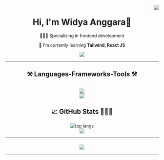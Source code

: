 <img align="right" src="https://visitor-badge.laobi.icu/badge?page_id=widyaanggara.widyaanggara&left_text=My%20Page%20Visitors" />

<h1 align="center">
  Hi, I'm Widya Anggara👋
</h1>

<div align="center">
  🧑🏻‍💻 Specializing in frontend development
  
  🌱 I'm currently learning **Tailwind, React JS**
  
</div>

<div align="center">
  <a href="https://www.linkedin.com/in/widyanggara" target="_blank">
    <img src="https://img.shields.io/badge/LinkedIn-0077B5?style=for-the-badge&logo=linkedin&logoColor=white" target="_blank" />
  </a>
</div>

<hr>


<h2 align="center">⚒️ Languages-Frameworks-Tools ⚒️</h2>
<br/>
<div align="center">
    <img src="https://skillicons.dev/icons?i=html,css,javascript,bootstrap,tailwind,react,scss" /><br>
    <img src="https://skillicons.dev/icons?i=python,cpp,php,mysql,github,vscode,figma,git" /><br>
</div>

<h2 align="center">📈 GitHub Stats 🧑🏻‍💻</h2>
<div align="center">
  <img src="https://github-readme-stats-salesp07.vercel.app/api/top-langs/?username=widyaanggara&hide=HTML&langs_count=8&layout=compact&theme=react&border_radius=10&size_weight=0.5&count_weight=0.5&exclude_repo=github-readme-stats" alt="top langs" />
  <br>
  <img src="https://streak-stats.demolab.com/?user=widyaanggara&count_private=true&theme=react&border_radius=10 alt="streak stats" />
</div>

<hr>

<h3 align="center">
  <img src="https://readme-typing-svg.herokuapp.com/?font=Righteous&size=25&center=true&vCenter=true&width=500&height=70&duration=4000&lines=Thanks+for+visiting!+✌️">
</h3>

<hr>
